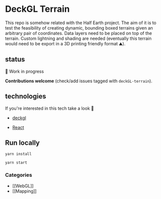 # DeckGL Terrain

This repo is somehow related with the Half Earth project. The aim of it is to test the feasibility of creating dynamic, bounding boxed terrains given an arbitrary pair of coordinates.
Data layers need to be placed on top of the terrain.
Custom lightning and shading are needed (eventually this terrain would need to be export in a 3D printing friendly format ⛰️).

## status

🔨 Work in progress

**Contributions welcome** (check/add issues tagged with `deckGL-terrain`).

## technologies

If you're interested in this tech take a look 👀
- [deckgl](https://deck.gl/)

- [React](https://reactjs.org/)

## Run locally

`yarn install`

`yarn start`

### Categories

- [[WebGL]]
- [[Mapping]]